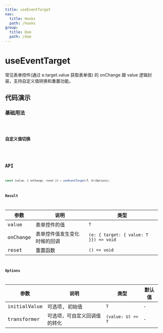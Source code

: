 ```yaml
---
title: useEventTarget
nav:
  title: Hooks
  path: /hooks
group:
  title: Dom
  path: /dom
---
```


# useEventTarget

常见表单控件(通过 e.target.value 获取表单值) 的 onChange 跟 value 逻辑封装，支持自定义值转换和重置功能。

## 代码演示

### 基础用法

<code src="./demo/demo1.tsx" />

### 自定义值切换

<code src="./demo/demo2.tsx" />

## API

```typescript
const [value, { onChange, reset }] = useEventTarget<T, U>(Options);
```

### Result

| 参数     | 说明                         | 类型                                   |
| -------- | ---------------------------- | -------------------------------------- |
| value    | 表单控件的值                 | `T`                                    |
| onChange | 表单控件值发生变化时候的回调 | `(e: { target: { value: T }}) => void` |
| reset    | 重置函数                     | `() => void`                           |

### Options

| 参数         | 说明                         | 类型              | 默认值 |
| ------------ | ---------------------------- | ----------------- | ------ |
| initialValue | 可选项, 初始值               | `T`               | -      |
| transformer  | 可选项，可自定义回调值的转化 | `(value: U) => T` | -      |

